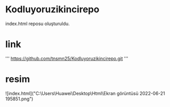 # Kodluyoruzikincirepo
index.html reposu oluşturuldu.

# link
''' https://github.com/tnsmn25/Kodluyoruzikincirepo.git '''

# resim

![index.html]("C:\Users\Huawei\Desktop\Html\Ekran görüntüsü 2022-06-21 195851.png")



